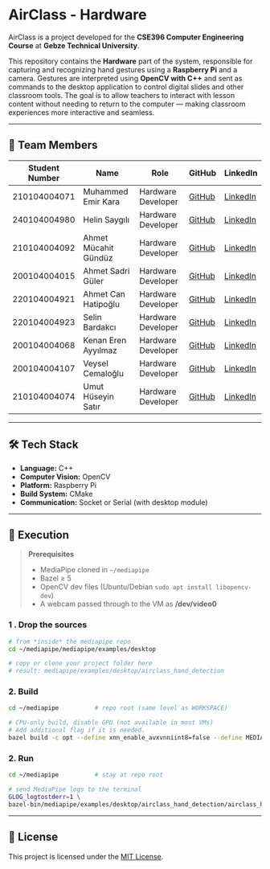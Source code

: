 # AirClass - Hardware

AirClass is a project developed for the **CSE396 Computer Engineering Course** at **Gebze Technical University**.

This repository contains the **Hardware** part of the system, responsible for capturing and recognizing hand gestures using a **Raspberry Pi** and a camera. Gestures are interpreted using **OpenCV with C++** and sent as commands to the desktop application to control digital slides and other classroom tools. The goal is to allow teachers to interact with lesson content without needing to return to the computer — making classroom experiences more interactive and seamless.

---

## 👥 Team Members

| Student Number  | Name                    | Role               | GitHub | LinkedIn |
|-----------------|-------------------------|--------------------|--------|----------|
| 210104004071    | Muhammed Emir Kara      | Hardware Developer | [GitHub](https://github.com/emirgit) | [LinkedIn](https://www.linkedin.com/in/muhammed-emir-kara-787605251/) |
| 240104004980    | Helin Saygılı           | Hardware Developer | [GitHub](#) | [LinkedIn](#) |
| 210104004092    | Ahmet Mücahit Gündüz    | Hardware Developer | [GitHub](#) | [LinkedIn](#) |
| 200104004015    | Ahmet Sadri Güler       | Hardware Developer | [GitHub](#) | [LinkedIn](#) |
| 220104004921    | Ahmet Can Hatipoğlu     | Hardware Developer | [GitHub](#) | [LinkedIn](#) |
| 220104004923    | Selin Bardakcı          | Hardware Developer | [GitHub](#) | [LinkedIn](#) |
| 200104004068    | Kenan Eren Ayyılmaz     | Hardware Developer | [GitHub](https://github.com/Erenayyilmaz) | [LinkedIn](https://www.linkedin.com/in/kenanerenayyilmaz/) |
| 200104004107    | Veysel Cemaloğlu        | Hardware Developer | [GitHub](https://github.com/veyselcmlgl) | [LinkedIn](https://www.linkedin.com/in/veyselcmlgl/) |
| 210104004074    | Umut Hüseyin Satır      | Hardware Developer | [GitHub](#) | [LinkedIn](#) |

---

## 🛠️ Tech Stack

- **Language:** C++
- **Computer Vision:** OpenCV
- **Platform:** Raspberry Pi
- **Build System:** CMake
- **Communication:** Socket or Serial (with desktop module)

---

## 📄 Execution

> **Prerequisites**
>
> * MediaPipe cloned in `~/mediapipe`
> * Bazel ≥ 5  
> * OpenCV dev files (Ubuntu/Debian `sudo apt install libopencv-dev`)
> * A webcam passed through to the VM as **/dev/video0**  


### 1 . Drop the sources

```bash
# from *inside* the mediapipe repo
cd ~/mediapipe/mediapipe/examples/desktop

# copy or clone your project folder here
# result: mediapipe/examples/desktop/airclass_hand_detection

```
### 2. Build
```bash
cd ~/mediapipe          # repo root (same level as WORKSPACE)

# CPU-only build, disable GPU (not available in most VMs)
# Add additional flag if it is needed.
bazel build -c opt --define xnn_enable_avxvnniint8=false --define MEDIAPIPE_DISABLE_GPU=1 mediapipe/examples/desktop/airclass_hand_detection:airclass_hand_detection

```

### 2. Run
```bash
cd ~/mediapipe          # stay at repo root

# send MediaPipe logs to the terminal
GLOG_logtostderr=1 \
bazel-bin/mediapipe/examples/desktop/airclass_hand_detection/airclass_hand_detection

```


---

## 📄 License

This project is licensed under the [MIT License](LICENSE).
